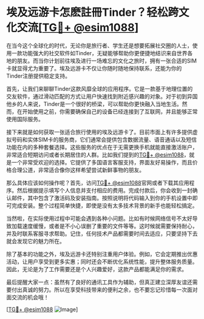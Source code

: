 # 埃及远游卡怎麽註冊Tinder？轻松跨文化交流[[TG💪+ @esim1088](https://t.me/s/esim1088)]

在当今这个全球化的时代，无论你是旅行者、学生还是想要拓展社交圈的人士，使用一款功能强大的社交软件如Tinder，无疑能够帮助你更便捷地结识来自世界各地的朋友。而当你计划前往埃及进行一场难忘的文化之旅时，拥有一张合适的SIM卡就显得尤为重要了。埃及远游卡不仅让你随时随地保持联系，还能为你的Tinder注册提供稳定支持。

首先，让我们来聊聊Tinder这款风靡全球的应用程序。它是一款基于地理位置的交友软件，通过滑动匹配的方式让用户快速找到附近感兴趣的对象。对于初到异国他乡的人来说，Tinder是一个很好的桥梁，可以帮助你更快融入当地生活。然而，在开始使用之前，你需要确保自己的设备已经连接到了互联网，并且能够正常使用国际服务。

接下来就是如何获取一张适合旅行使用的埃及远游卡了。目前市面上有许多提供虚拟号码和实体SIM卡的服务商，它们通常会提供包含数据流量、语音通话以及短信功能在内的多种套餐选择。这些服务的优点在于无需更换手机就能直接激活账户，非常适合短期访问或者长期居住的人群。比如我们提到的[TG💪+ @esim1088](https://t.me/s/esim1088)，就是一个非常受欢迎的选择。它提供了多国语言客服支持，界面友好易操作，而且价格合理公道，非常适合像你这样希望尝试新鲜事物的朋友。

那么具体应该如何操作呢？首先，访问[TG💪+ @esim1088](https://t.me/s/esim1088)官网或者下载其应用程序。然后根据提示填写个人信息并支付相应的费用。完成付款后，你会收到一封确认邮件，其中包含了激活码及安装指南。按照说明将代码输入到你的手机设置中即可完成安装。整个过程简单快捷，即使是没有太多技术背景的新手也能轻松搞定。

当然啦，在实际使用过程中可能会遇到各种小问题。比如有时候网络信号不太好导致加载速度缓慢，或者是不小心误删了重要的文件等等。这时候就需要保持耐心，并及时联系客服寻求帮助。记住，任何技术产品都需要时间去适应，只要坚持下去就会发现它的魅力所在。

除了基本的功能之外，埃及远游卡还特别注重用户体验。例如，它会定期推出优惠活动，让用户享受到更多实惠；同时还会不断优化系统性能，提升整体服务质量。因此，无论是为了工作需要还是个人兴趣爱好，这款产品都能满足你的需求。

最后提醒大家一点：虽然有了良好的通讯工具作为辅助，但真正建立深厚友谊还需要付出真诚的努力。所以在享受科技带来的便利之余，也不要忘记珍惜每一次面对面交流的机会哦！

[[TG💪+ @esim1088](https://t.me/s/esim1088) ![Image](https://i.postimg.cc/4NQfJmqS/Snipaste-2025-05-13-00-14-12.png)]